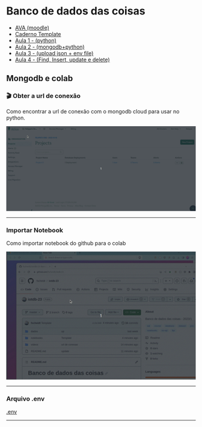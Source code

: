 # Banco de dados das coisas

- [AVA (moodle)](https://ava.ifpr.edu.br/course/view.php?id=10150)
- [Caderno Template](/notebooks/Template.ipynb)
- [Aula 1 - (python)](/notebooks/Aula1_python.ipynb)
- [Aula 2 - (mongodb+python)](/notebooks/Aula2_mongodb_cloud.ipynb)
- [Aula 3 - (upload json + env file)](/notebooks/Aula3_import_json_to_mongodb.ipynb)
- [Aula 4 - (Find, Insert, update e delete)](/notebooks/Aula4_CRUD.ipynb)


## Mongodb e colab

### 🎬 Obter a url de conexão

Como encontrar a url de conexão com o mongodb cloud para usar no python.

![url](/videos/url-conexao-mongodb.gif)

---

### Importar Notebook
Como importar notebook do github para o colab

![url](/videos/copiar-notebook-github.gif)

---

### Arquivo .env

[.env](/notebooks/env_file)

---